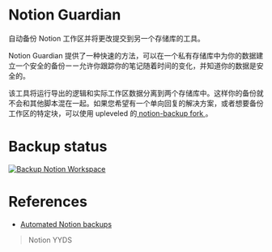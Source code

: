 # Notion Guardian
自动备份 Notion 工作区并将更改提交到另一个存储库的工具。

Notion Guardian 提供了一种快速的方法，可以在一个私有存储库中为你的数据建立一个安全的备份ーー允许你跟踪你的笔记随着时间的变化，并知道你的数据是安全的。

该工具将运行导出的逻辑和实际工作区数据分离到两个存储库中。这样你的备份就不会和其他脚本混在一起。如果您希望有一个单向回复的解决方案，或者想要备份工作区的特定块，可以使用 upleveled 的[ notion-backup fork ]( https://github.com/upleveled/notion-backup )。

# Backup status
[![Backup Notion Workspace](https://github.com/iamalexblue/notion-guardian/actions/workflows/backup.yml/badge.svg?event=status)](https://github.com/iamalexblue/notion-guardian/actions/workflows/backup.yml)

# References
- [Automated Notion backups
](https://artur-en.medium.com/automated-notion-backups-f6af4edc298d)

> Notion YYDS
